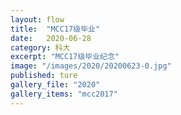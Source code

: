 ```yaml
---
layout: flow
title:  "MCC17级毕业"
date:   2020-06-28
category: 科大
excerpt: "MCC17级毕业纪念"
image: "/images/2020/20200623-0.jpg"
published: ture
gallery_file: "2020"
gallery_items: "mcc2017"
---
```





